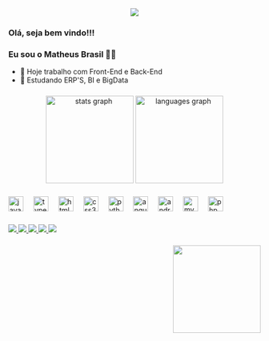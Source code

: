 <div align="center">
  <img src="https://profile-counter.glitch.me/math4ez/count.svg?"  />
</div>

### Olá, seja bem vindo!!! 
### Eu sou o Matheus Brasil 👋👋

- 🔭 Hoje trabalho com Front-End e Back-End
- 🌱 Estudando ERP'S, BI e BigData 

###

<div align="center">
  <img src="https://github-readme-stats.vercel.app/api?username=math4ez&hide_title=false&hide_rank=false&show_icons=true&include_all_commits=true&count_private=true&disable_animations=false&theme=aura_dark&locale=en&hide_border=false&order=1" height="175" alt="stats graph"  />
  <img src="https://github-readme-stats.vercel.app/api/top-langs?username=math4ez&locale=en&hide_title=false&layout=compact&card_width=320&langs_count=5&theme=aura_dark&hide_border=false&order=2" height="175" alt="languages graph"  />
</div>

###

<div align="left">
  <img src="https://cdn.jsdelivr.net/gh/devicons/devicon/icons/javascript/javascript-original.svg" height="30" alt="javascript logo"  />
  <img width="12" />
  <img src="https://cdn.jsdelivr.net/gh/devicons/devicon/icons/typescript/typescript-original.svg" height="30" alt="typescript logo"  />
  <img width="12" />
  <img src="https://cdn.jsdelivr.net/gh/devicons/devicon/icons/html5/html5-original.svg" height="30" alt="html5 logo"  />
  <img width="12" />
  <img src="https://cdn.jsdelivr.net/gh/devicons/devicon/icons/css3/css3-original.svg" height="30" alt="css3 logo"  />
  <img width="12" />
  <img src="https://cdn.jsdelivr.net/gh/devicons/devicon/icons/python/python-original.svg" height="30" alt="python logo"  />
  <img width="12" />
  <img src="https://cdn.jsdelivr.net/gh/devicons/devicon/icons/angularjs/angularjs-plain.svg" height="30" alt="angularjs logo"  />
  <img width="12" />
  <img src="https://cdn.jsdelivr.net/gh/devicons/devicon/icons/android/android-plain.svg" height="30" alt="android logo"  />
  <img width="12" />
  <img src="https://cdn.jsdelivr.net/gh/devicons/devicon/icons/mysql/mysql-original.svg" height="30" alt="mysql logo"  />
  <img width="12" />
  <img src="https://cdn.jsdelivr.net/gh/devicons/devicon/icons/php/php-original.svg" height="30" alt="php logo"  />
</div>

###

<div align="left">

  <a href="https://www.instagram.com/math_br2/" target="_blank"><img src="https://img.shields.io/badge/-Instagram-%23E4405F?style=for-the-badge&logo=instagram&logoColor=white" target="_blank">
</a>
 	<a href="https://discord.gg/6wGbTpRf" target="_blank"><img src="https://img.shields.io/badge/Discord-7289DA?style=for-the-badge&logo=discord&logoColor=white" target="_blank">
</a> 
  <a href="mailto:contatormatheuslavrabrasil@gmail.com"><img src="https://img.shields.io/badge/Gmail-D14836?style=for-the-badge&logo=gmail&logoColor=white">
</a>
  <a href="https://www.linkedin.com/in/matheus-brasil-8a0528203/" target="_blank"><img src="https://img.shields.io/badge/-LinkedIn-%230077B5?style=for-the-badge&logo=linkedin&logoColor=white" target="_blank">
</a> 
  <a href="https://steamcommunity.com/profiles/76561198125438633/"><img src="https://img.shields.io/badge/Steam-000000?style=for-the-badge&logo=steam&logoColor=white">
</a> 
  
</div>

###

<img align="right" height="175" src="https://cdn.discordapp.com/attachments/1324871642605817866/1354321689252466879/3dgifmaker78384.gif?ex=67e4dddc&is=67e38c5c&hm=8b9fd79993ace36a0e570d237b61032c824ae109e9f75862e91c2b14a9d0e71f&"  />



